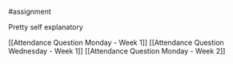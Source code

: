 #assignment 

Pretty self explanatory

[[Attendance Question Monday - Week 1]]
[[Attendance Question Wednesday - Week 1]]
[[Attendance Question Monday - Week 2]]

